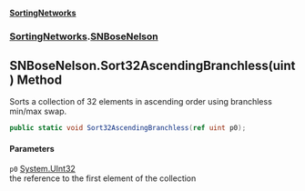 #### [SortingNetworks](index.md 'index')
### [SortingNetworks](SortingNetworks.md 'SortingNetworks').[SNBoseNelson](SortingNetworks_SNBoseNelson.md 'SortingNetworks.SNBoseNelson')
## SNBoseNelson.Sort32AscendingBranchless(uint) Method
Sorts a collection of 32 elements in ascending order using branchless min/max swap.  
```csharp
public static void Sort32AscendingBranchless(ref uint p0);
```
#### Parameters
<a name='SortingNetworks_SNBoseNelson_Sort32AscendingBranchless(uint)_p0'></a>
`p0` [System.UInt32](https://docs.microsoft.com/en-us/dotnet/api/System.UInt32 'System.UInt32')  
the reference to the first element of the collection
  
